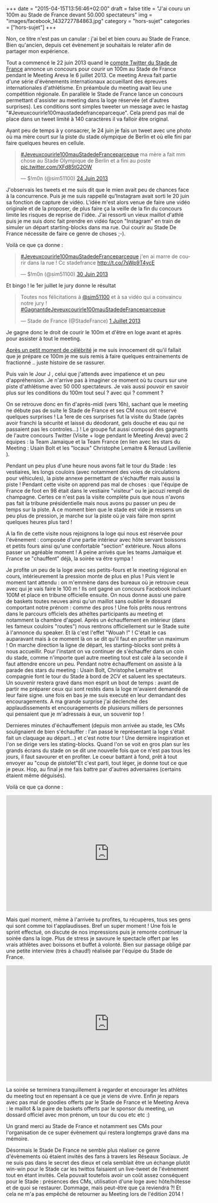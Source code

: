 +++
date = "2015-04-15T13:56:46+02:00"
draft = false
title = "J'ai couru un 100m au Stade de France devant 50.000 spectateurs"
img = "images/facebook_1432727784863.jpg"
category = "hors-sujet"
categories = ["hors-sujet"]
+++

Non, ce titre n'est pas un canular : j'ai bel et bien couru au Stade de France. Bien qu'ancien, depuis cet évènement je souhaitais le relater afin de partager mon expérience.

Tout a commencé le 22 juin 2013 quand le [compte Twitter du Stade de France](https://twitter.com/StadeFrance/status/348423820064997377) annonce un concours pour courir un 100m au Stade de France pendant le Meeting Areva le 6 juillet 2013. Ce meeting Areva fait partie d'une série d'évènements internationaux accueillant des épreuves internationales d'athlétisme. En préambule du meeting avait lieu une compétition régionale. En parallèle le Stade de France lance un concours permettant d'assister au meeting dans la loge réservée (et d'autres surprises). Les conditions sont simples tweeter un message avec le hastag "#Jeveuxcourirle100maustadedefranceparceque". Cela prend pas mal de place dans un tweet limité à 140 caractères il va falloir être original. 

Ayant peu de temps à y consacrer, le 24 juin je fais un tweet avec une photo où ma mère court sur la piste du stade olympique de Berlin et où elle fini par faire quelques heures en cellule. 
<blockquote class="twitter-tweet" lang="fr"><p><a href="https://twitter.com/hashtag/Jeveuxcourirle100mauStadedeFranceparceque?src=hash">#Jeveuxcourirle100mauStadedeFranceparceque</a> ma mère a fait mm chose au Stade Olympique de Berlin et a fini au poste <a href="http://t.co/XFd85tG2OW">pic.twitter.com/XFd85tG2OW</a></p>&mdash; $!m0n (@sim51100) <a href="https://twitter.com/sim51100/status/349098758258188288">24 Juin 2013</a></blockquote>
<script async src="//platform.twitter.com/widgets.js" charset="utf-8"></script>

J'observais les tweets et me suis dit que le mien avait peu de chances face à la concurrence. Puis je me suis rappellé qu'Instagram avait sorti le 20 juin sa fonction de capture de vidéo.  L'idée m'est alors venue de faire une vidéo originale et de la proposer, de plus faire ça la veille de la fin du concours limite les risques de reprise de l'idée. J'ai ressorti un vieux maillot d'athlé puis je me suis donc fait prendre en vidéo façon "Instagram" en train de simuler un départ starting-blocks dans ma rue. Oui courir au Stade De France nécessite de faire ce genre de choses ;-).

Voilà ce que ça donne : 
<blockquote class="twitter-tweet" lang="fr"><p><a href="https://twitter.com/hashtag/Jeveuxcourirle100mauStadedeFranceparceque?src=hash">#Jeveuxcourirle100mauStadedeFranceparceque</a> j&#39;en ai marre de courir dans la rue ! Cc stadefrance <a href="http://t.co/7sWp9T4ycE">http://t.co/7sWp9T4ycE</a></p>&mdash; $!m0n (@sim51100) <a href="https://twitter.com/sim51100/status/351370026659495936">30 Juin 2013</a></blockquote>
<script async src="//platform.twitter.com/widgets.js" charset="utf-8"></script>

Et bingo ! le 1er juillet le jury donne le résultat 
<blockquote class="twitter-tweet" lang="fr"><p>Toutes nos félicitations à <a href="https://twitter.com/sim51100">@sim51100</a> et à sa vidéo qui a convaincu notre jury ! <a href="https://twitter.com/hashtag/GagnantdeJeveuxcourirle100mauStadedeFranceparceque?src=hash">#GagnantdeJeveuxcourirle100mauStadedeFranceparceque</a></p>&mdash; Stade de France (@StadeFrance) <a href="https://twitter.com/StadeFrance/status/351682125432487936">1 Juillet 2013</a></blockquote>
<script async src="//platform.twitter.com/widgets.js" charset="utf-8"></script>

Je gagne donc le droit de courir le 100m et d'être en loge avant et après pour assister à tout le meeting.

[Après un petit moment de célébrité](http://www.lunion.com/region/il-gagne-le-droit-de-courir-au-stade-de-france-ia3b24n86651) je me suis innocement dit qu'il fallait que je prépare ce 100m je me suis remis à faire quelques entrainements de fractionné .. juste histoire de se rassurer.

Puis vain le Jour J , celui que j'attends avec impatience et un peu d'appréhension. Je n'arrive pas à imaginer ce moment où tu cours sur une piste d'athlétisme avec 50 000 spectateurs. Je vais aussi pouvoir en savoir plus sur les conditions du 100m tout seul ? avec qui ? comment ? 

On se retrouve donc en fin d'après-midi (vers 16h), sachant que le meeting ne débute pas de suite le Stade de France et ses CM nous ont réservé quelques surprises ! La 1ere de ces surprises fut la visite du Stade  (après avoir franchi la sécurité et laissé du déodorant, gels douche et eau qui ne passaient pas les controles...) ! Le groupe fut aussi composé des gagnants de l'autre concours Twitter (Visite + loge pendant le Meeting Areva) avec 2 équipes : la Team Jamaique et la Team France (en lien avec les stars du Meeting : Usain Bolt et les "locaux" Christophe Lemaitre & Renaud Lavillenie ). 

Pendant un peu plus d'une heure nous avons fait le tour du Stade : les vestiaires, les longs couloirs (avec notamment des voies de circulations pour véhicules), la piste annexe permettant de s'échauffer mais aussi la piste ! Pendant cette visite on apprend pas mal de choses : que l'équipe de France de foot en 98 était dans le vestiaire "visiteur" ou le jaccuzi rempli de champagne. Certes ce n'est pas la visite complète puis que nous n'avons pas fait la tribune présidentielle mais nous avons pu passer un peu de temps sur la piste. A ce moment bien que le stade est vide je ressens un peu plus de pression, je marche sur la piste où je vais faire mon sprint quelques heures plus tard !

A la fin de cette visite nous rejoignons la loge qui nous est réservée pour l'évènement : composée d'une partie intérieur avec hôte servant boissons et petits fours ainsi qu'une confortable "section" extérieure. Nous allons passer un agréable moment ! 
A peine arrivés que les teams Jamaique et France se "chauffent" déjà, la soirée va être sympa !

Je profite un peu de la loge avec ses petits-fours et le meeting régional en cours, intérieurement la pression monte de plus en plus !
Puis vient le moment tant attendu : on m'emmène dans des bureaux où je retrouve ceux avec qui je vais faire le 100 m ! Ils ont gagné un concours Facebook incluant 100M et place en tribune officielle ensuite. On nous donne aussi une paire de baskets toutes neuves ainsi qu'un maillot sans oublier le dossard comportant notre prénom : comme des pros ! Une fois prêts nous rentrons dans le parcours officiels des athèltes participants au meeting et notamment la chambre d'appel. Après un échauffement en intérieur (dans les fameux couloirs "routes") nous rentrons officiellement sur le Stade suite à l'annonce du speaker. Et là c'est l'effet "Wouah !" ! C'était le cas auparavant mais à ce moment là on se dit qu'il faut en profiter un maximum ! On marche direction la ligne de départ, les starting-blocks sont prêts à nous accueillir. Pour l'instant on va continuer de s'échauffer dans un coin du stade, comme n'importe quel autre meeting tout est calé à la seconde il faut attendre encore un peu. Pendant notre échauffement on assiste à la parade des stars du meeting : Usain Bolt, Christophe Lemaitre et compagnie font le tour du Stade à bord de 2CV et saluent les spectateurs.  Un souvenir restera gravé dans mon esprit un bout de temps : avant de partir me préparer ceux qui sont restés dans la loge m'avaient demandé de leur faire signe. une fois en bas je me suis executé en leur demandant des encouragements. A ma grande surprise j'ai déclenché des applaudissements et encouragements de plusieurs milliers de personnes qui pensaient que je m'adressais à eux, un souvenir top !  

Dernieres minutes d'échauffement (depuis mon arrivée au stade, les CMs soulignaient de bien s'échauffer : l'an passé le représentant la loge s'était fait un claquage au départ...) et c'est notre tour ! Une dernière inspiration et l'on se dirige vers les stating-blocks. Quand l'on se voit en gros plan sur les grands écrans du stade on se dit une nouvelle fois que ce n'est pas tous les jours, il faut savourer et en profiter. Le coeur battant à fond, prêt à tout envoyer au "coup de pistolet"Et c'est parti, tout léger, je donne tout ce que je peux. Hop, au final je me fais battre par d'autres adversaires (certains étaient même déguisés).

Voilà ce que ça donne : 
<iframe width="560" height="315" src="https://www.youtube.com/embed/7YSFJi08c6g" frameborder="0" allowfullscreen></iframe>

Mais quel moment, même à l'arrivée tu profites, tu récupères, tous ses gens qui sont comme toi t'applaudisses. Bref un super moment !
Une fois le sprint effectué, on discute de nos impressions puis je remonte continuer la soirée dans la loge. Plus de stress je savoure le spectacle offert par les vrais athlètes avec boissons et buffet à volonté. Bien sur passage obligé par une petite interview (très à chaud!) réalisée par l'équipe du Stade de France. 

<iframe width="560" height="315" src="https://www.youtube.com/embed/WkCKNJs8d2c" frameborder="0" allowfullscreen></iframe>

La soirée se terminera tranquillement à regarder et encourager les athlètes du meeting tout en repensant à ce que je viens de vivre.
Enfin je repars avec pas mal de goodies offerts par le Stade de France et le Meeting Areva : le maillot & la paire de baskets offerts par le sponsor du meeting, un dossard officiel avec mon prénom, un tour du cou etc etc :)

Un grand merci au Stade de France et notamment ses CMs pour l'organisation de ce super évènement qui restera longtemps gravé dans ma mémoire.

Désormais le Stade De France ne semble plus réaliser ce genre d'évènements où étaient invités des fans à travers les Réseaux Sociaux.
Je ne suis pas dans le secret des dieux et cela semblait être un échange plutôt win-win pour le Stade car les twittos faisaient un live-tweet de l'évènement tout en étant invités. Cela pouvait toutefois avoir un coût assez conséquent pour le Stade : présences des CMs, utilisation d'une loge avec hôte/hôtesse et de quoi se restaurer. Dommage, mais peut-être que ça reviendra ?! Et cela ne m'a pas empêché de retourner au Meeting lors de l'édition 2014 !


